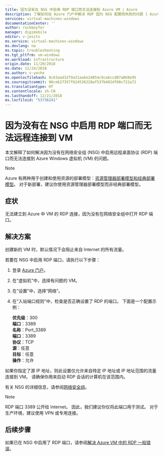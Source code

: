 ```yaml
---
title: 因为没有在 NSG 中启用 RDP 端口而无法连接到 Azure VM | Azure
description: 了解如何在 Azure 门户中解决 RDP 因为 NSG 配置而失败的问题 | Azure
services: virtual-machines-windows
documentationCenter: ''
author: rockboyfor
manager: digimobile
editor: v-jesits
ms.service: virtual-machines-windows
ms.devlang: na
ms.topic: troubleshooting
ms.tgt_pltfrm: vm-windows
ms.workload: infrastructure
origin.date: 11/20/2018
ms.date: 12/24/2018
ms.author: v-yeche
ms.openlocfilehash: 8c63aad32f9a31aa6e24854c9ca6ccd07a068e95
ms.sourcegitcommit: 96ceb27357f624536228af537b482df08c722a72
ms.translationtype: HT
ms.contentlocale: zh-CN
ms.lasthandoff: 12/21/2018
ms.locfileid: "53736241"
---
```

<!--Verify successfully-->
#  <a name="cannot-connect-remotely-to-a-vm-because-rdp-port-is-not-enabled-in-nsg"></a>因为没有在 NSG 中启用 RDP 端口而无法远程连接到 VM

本文解释了如何解决因为没有在网络安全组 (NSG) 中启用远程桌面协议 (RDP) 端口而无法连接到 Azure Windows 虚拟机 (VM) 的问题。

> [!NOTE] 
> Azure 有两种用于创建和使用资源的部署模型：[资源管理器部署模型和经典部署模型](../../azure-resource-manager/resource-manager-deployment-model.md)。 对于新部署，建议你使用资源管理器部署模型而非经典部署模型。 

## <a name="symptom"></a>症状

无法建立到 Azure 中 VM 的 RDP 连接，因为没有在网络安全组中打开 RDP 端口。

## <a name="solution"></a>解决方案 

创建新的 VM 时，默认情况下会阻止来自 Internet 的所有流量。 

若要在 NSG 中启用 RDP 端口，请执行以下步骤：
1. 登录 [Azure 门户](https://portal.azure.cn)。
2. 在“虚拟机”中，选择有问题的 VM。 
3. 在“设置”中，选择“网络”。 
4. 在“入站端口规则”中，检查是否正确设置了 RDP 的端口。 下面是一个配置示例： 

    **优先级**：300 </br>
    **端口**：3389 </br>
    **名称**：Port_3389 </br>
    **端口**：3389 </br>
    **协议**：TCP </br>
    **源**：任意 </br>
    **目标**：任意 </br>
    **操作**：允许 </br>

如果你指定了源 IP 地址，则此设置仅允许来自特定 IP 地址或 IP 地址范围的流量连接到 VM。 请确保你用来启动 RDP 会话的计算机在该范围内。

有关 NSG 的详细信息，请参阅[网络安全组](../../virtual-network/security-overview.md)。

> [!NOTE]
> RDP 端口 3389 公开给 Internet。 因此，我们建议你仅将此端口用于测试。 对于生产环境，建议使用 VPN 或专用连接。

## <a name="next-steps"></a>后续步骤

如果已在 NSG 中启用了 RDP 端口，请参阅[解决 Azure VM 中的 RDP 一般错误](./troubleshoot-rdp-general-error.md)。

<!-- Update_Description: new articles on troubleshoot rdp nsg problem -->
<!--ms.date: 12/24/2018-->